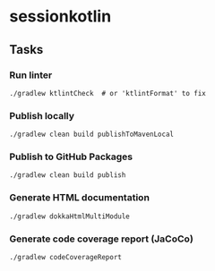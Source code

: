 # sessionkotlin

## Tasks

### Run linter

```shell
./gradlew ktlintCheck  # or 'ktlintFormat' to fix
```

### Publish locally

```shell
./gradlew clean build publishToMavenLocal
```

### Publish to GitHub Packages

```shell
./gradlew clean build publish
```

### Generate HTML documentation

```shell
./gradlew dokkaHtmlMultiModule
```

### Generate code coverage report (JaCoCo)

```shell
./gradlew codeCoverageReport
```